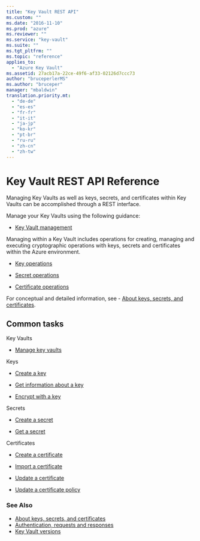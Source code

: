 ```yaml
---
title: "Key Vault REST API"
ms.custom: ""
ms.date: "2016-11-10"
ms.prod: "azure"
ms.reviewer: ""
ms.service: "key-vault"
ms.suite: ""
ms.tgt_pltfrm: ""
ms.topic: "reference"
applies_to: 
  - "Azure Key Vault"
ms.assetid: 27acb17a-22ce-49f6-af33-02126d7ccc73
author: "bruceperlerMS"
ms.author: "bruceper"
manager: "mbaldwin"
translation.priority.mt: 
  - "de-de"
  - "es-es"
  - "fr-fr"
  - "it-it"
  - "ja-jp"
  - "ko-kr"
  - "pt-br"
  - "ru-ru"
  - "zh-cn"
  - "zh-tw"
---
```


# Key Vault REST API Reference

Managing Key Vaults as well as keys, secrets, and certificates within Key Vaults can be accomplished through a REST interface.

Manage your Key Vaults using the following guidance:

- [Key Vault management]()

Managing within a Key Vault includes operations for creating, managing and executing cryptographic operations with keys, secrets and certificates within the Azure environment.

- [Key operations](key-operations.md)


- [Secret operations](secret-operations.md)


- [Certificate operations](certificate-operations.md)


For conceptual and detailed information, see - [About keys, secrets, and certificates](about-keys--secrets-and-certifictes.md).

## Common tasks

Key Vaults


- [Manage key vaults](../../api-ref/keyvault/Vaults.md)




Keys


- [Create a key](../../api-ref/keyvault/CreateKey.json)


- [Get information about a key](../../api-ref/keyvault/GetKey.json)


- [Encrypt with a key](../../api-ref/keyvault/encrypt.json)



Secrets

- [Create a secret](../../api-ref/keyvault/SetSecret.json)


- [Get a secret](../../api-ref/keyvault/GetSecret.json)


Certificates


- [Create a certificate](../../api-ref/keyvault/CreateCertificate.json)


- [Import a certificate](../../api-ref/keyvault/ImportCertificate.json)


- [Update a certificate](../../api-ref/keyvault/UpdateCertificate.json)


- [Update a certificate policy](../../api-ref/keyvault/UpdateCertificatePolicy.json)

### See Also

- [About keys, secrets, and certificates](about-keys--secrets-and-certifictes.md)
- [Authentication, requests and responses](authentication--requests-and-responses.md)
- [Key Vault versions](key-vault-versions.md)



